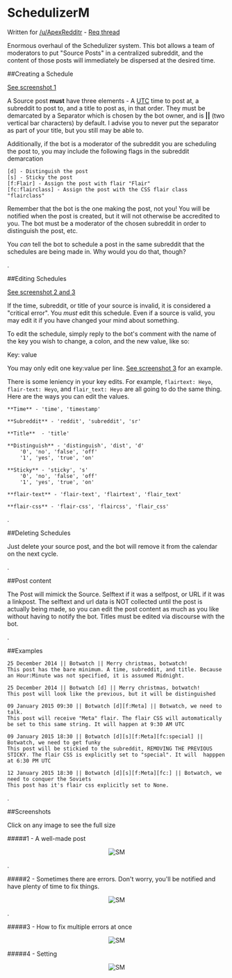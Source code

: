 SchedulizerM
========

Written for [/u/ApexRedditr](http://reddit.com/u/apexredditr) - [Req thread](http://www.reddit.com/r/RequestABot/comments/2m5abs/request_schedule_a_post/)

Enormous overhaul of the Schedulizer system. This bot allows a team of moderators to put "Source Posts" in a centralized subreddit, and the content of those posts will immediately be dispersed at the desired time.

##Creating a Schedule

[See screenshot 1](https://github.com/voussoir/reddit/tree/master/Schedulizer-ModTeam#1---a-well-made-post)

A Source post **must** have three elements - A [UTC](http://www.timeanddate.com/time/map/) time to post at, a subreddit to post to, and a title to post as, in that order. They must be demarcated by a Separator which is chosen by the bot owner, and is **||** (two vertical bar characters) by default. I advise you to never put the separator as part of your title, but you still may be able to.

Additionally, if the bot is a moderator of the subreddit you are scheduling the post to, you may include the following flags in the subreddit demarcation

    [d] - Distinguish the post
    [s] - Sticky the post
    [f:Flair] - Assign the post with flair "Flair"
    [fc:flairclass] - Assign the post with the CSS flair class "flairclass"

Remember that the bot is the one making the post, not you! You will be notified when the post is created, but it will not otherwise be accredited to you. The bot must be a moderator of the chosen subreddit in order to distinguish the post, etc.

You *can* tell the bot to schedule a post in the same subreddit that the schedules are being made in. Why would you do that, though?


.

##Editing Schedules

[See screenshot 2 and 3](https://github.com/voussoir/reddit/tree/master/Schedulizer-ModTeam#2---sometimes-there-are-errors-dont-worry-youll-be-notified-and-have-plenty-of-time-to-fix-things)

If the time, subreddit, or title of your source is invalid, it is considered a "critical error". You *must* edit this schedule. Even if a source is valid, you may edit it if you have changed your mind about something.

To edit the schedule, simply reply to the bot's comment with the name of the key you wish to change, a colon, and the new value, like so:

   Key: value

You may only edit one key:value per line. [See screenshot 3](https://github.com/voussoir/reddit/tree/master/Schedulizer-ModTeam#3---how-to-fix-multiple-errors-at-once) for an example.

There is some leniency in your key edits. For example, `flairtext: Heyo`, `flair-text: Heyo`, and `flair_text: Heyo` are all going to do the same thing. Here are the ways you can edit the values.

	**Time** - 'time', 'timestamp'

	**Subreddit** - 'reddit', 'subreddit', 'sr'
	
	**Title**  - 'title'

	**Distinguish** - 'distinguish', 'dist', 'd'
		'0', 'no', 'false', 'off'
		'1', 'yes', 'true', 'on'

	**Sticky** - 'sticky', 's'
		'0', 'no', 'false', 'off'
		'1', 'yes', 'true', 'on'

	**flair-text** - 'flair-text', 'flairtext', 'flair_text'

	**flair-css** - 'flair-css', 'flaircss', 'flair_css'


.

##Deleting Schedules

Just delete your source post, and the bot will remove it from the calendar on the next cycle.


.


##Post content

The Post will mimick the Source. Selftext if it was a selfpost, or URL if it was a linkpost. The selftext and url data is NOT collected until the post is actually being made, so you can edit the post content as much as you like without having to notify the bot. Titles must be edited via discourse with the bot.

.


##Examples

    25 December 2014 || Botwatch || Merry christmas, botwatch!
    This post has the bare minimum. A time, subreddit, and title. Because an Hour:Minute was not specified, it is assumed Midnight.

    25 December 2014 || Botwatch [d] || Merry christmas, botwatch!
    This post will look like the previous, but it will be distinguished

    09 January 2015 09:30 || Botwatch [d][f:Meta] || Botwatch, we need to talk.
    This post will receive "Meta" flair. The flair CSS will automatically be set to this same string. It will happen at 9:30 AM UTC

    09 January 2015 18:30 || Botwatch [d][s][f:Meta][fc:special] || Botwatch, we need to get funky
    This post will be stickied to the subreddit, REMOVING THE PREVIOUS STICKY. The flair CSS is explicitly set to "special". It will  happpen at 6:30 PM UTC

    12 January 2015 18:30 || Botwatch [d][s][f:Meta][fc:] || Botwatch, we need to conquer the Soviets
    This post has it's flair css explicitly set to None.


.


##Screenshots

Click on any image to see the full size

#####1 - A well-made post
<p align="center">
  <img src="https://github.com/voussoir/reddit/blob/master/.GitImages/SchedulizerM_00.png?raw=true" alt="SM"/>
</p>


.


#####2 - Sometimes there are errors. Don't worry, you'll be notified and have plenty of time to fix things.
<p align="center">
  <img src="https://github.com/voussoir/reddit/blob/master/.GitImages/SchedulizerM_01.png?raw=true" alt="SM"/>
</p>


.

#####3 - How to fix multiple errors at once
<p align="center">
  <img src="https://github.com/voussoir/reddit/blob/master/.GitImages/SchedulizerM_02.png?raw=true" alt="SM"/>
</p>

#####4 - Setting 
<p align="center">
  <img src="https://github.com/voussoir/reddit/blob/master/.GitImages/SchedulizerM_02.png?raw=true" alt="SM"/>
</p>
